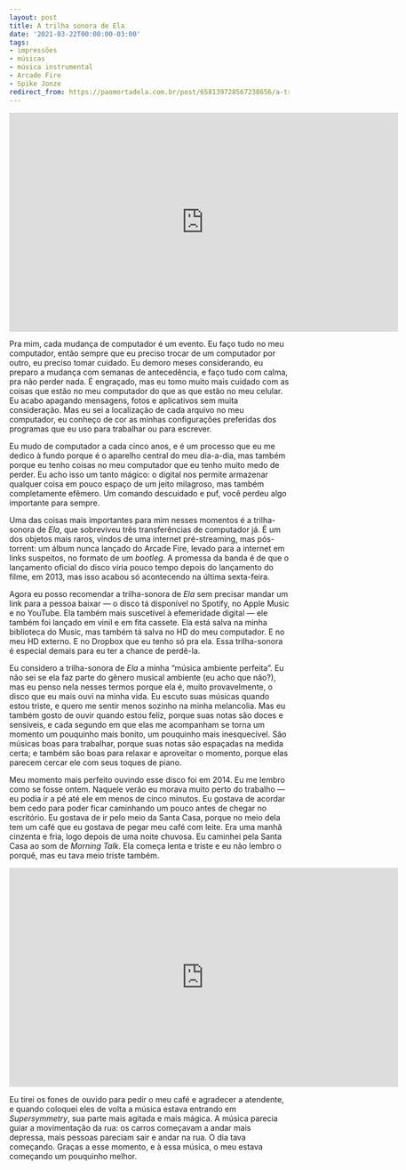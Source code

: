 ```yaml
---
layout: post
title: A trilha sonora de Ela
date: '2021-03-22T00:00:00-03:00'
tags:
- impressões
- músicas
- música instrumental
- Arcade Fire
- Spike Jonze
redirect_from: https://paomortadela.com.br/post/658139728567238656/a-trilha-sonora-de-ela
---
```

<iframe src="https://open.spotify.com/embed/album/7xBJ2XXlDFfACXAnOE86t8" class="full-width" allowtransparency="true" allow="encrypted-media" loading="lazy" width="700" height="393.75" frameborder="0"></iframe>

Pra mim, cada mudança de computador é um evento. Eu faço tudo no meu computador, então sempre que eu preciso trocar de um computador por outro, eu preciso tomar cuidado. Eu demoro meses considerando, eu preparo a mudança com semanas de antecedência, e faço tudo com calma, pra não perder nada. É engraçado, mas eu tomo muito mais cuidado com as coisas que estão no meu computador do que as que estão no meu celular. Eu acabo apagando mensagens, fotos e aplicativos sem muita consideração. Mas eu sei a localização de cada arquivo no meu computador, eu conheço de cor as minhas configurações preferidas dos programas que eu uso para trabalhar ou para escrever.

Eu mudo de computador a cada cinco anos, e é um processo que eu me dedico à fundo porque é o aparelho central do meu dia-a-dia, mas também porque eu tenho coisas no meu computador que eu tenho muito medo de perder. Eu acho isso um tanto mágico: o digital nos permite armazenar qualquer coisa em pouco espaço de um jeito milagroso, mas também completamente efêmero. Um comando descuidado e puf, você perdeu algo importante para sempre.

Uma das coisas mais importantes para mim nesses momentos é a trilha-sonora de _Ela_, que sobreviveu três transferências de computador já. É um dos objetos mais raros, vindos de uma internet pré-streaming, mas pós-torrent: um álbum nunca lançado do Arcade Fire, levado para a internet em links suspeitos, no formato de um _bootleg_. A promessa da banda é de que o lançamento oficial do disco viria pouco tempo depois do lançamento do filme, em 2013, mas isso acabou só acontecendo na última sexta-feira.

Agora eu posso recomendar a trilha-sonora de _Ela_ sem precisar mandar um link para a pessoa baixar — o disco tá disponível no Spotify, no Apple Music e no YouTube. Ela também mais suscetível à efemeridade digital — ele também foi lançado em vinil e em fita cassete. Ela está salva na minha biblioteca do Music, mas também tá salva no HD do meu computador. E no meu HD externo. E no Dropbox que eu tenho só pra ela. Essa trilha-sonora é especial demais para eu ter a chance de perdê-la.

Eu considero a trilha-sonora de _Ela_ a minha “música ambiente perfeita”. Eu não sei se ela faz parte do gênero musical ambiente (eu acho que não?), mas eu penso nela nesses termos porque ela é, muito provavelmente, o disco que eu mais ouvi na minha vida. Eu escuto suas músicas quando estou triste, e quero me sentir menos sozinho na minha melancolia. Mas eu também gosto de ouvir quando estou feliz, porque suas notas são doces e sensíveis, e cada segundo em que elas me acompanham se torna um momento um pouquinho mais bonito, um pouquinho mais inesquecível. São músicas boas para trabalhar, porque suas notas são espaçadas na medida certa; e também são boas para relaxar e aproveitar o momento, porque elas parecem cercar ele com seus toques de piano.

Meu momento mais perfeito ouvindo esse disco foi em 2014. Eu me lembro como se fosse ontem. Naquele verão eu morava muito perto do trabalho — eu podia ir a pé até ele em menos de cinco minutos. Eu gostava de acordar bem cedo para poder ficar caminhando um pouco antes de chegar no escritório. Eu gostava de ir pelo meio da Santa Casa, porque no meio dela tem um café que eu gostava de pegar meu café com leite. Era uma manhã cinzenta e fria, logo depois de uma noite chuvosa. Eu caminhei pela Santa Casa ao som de _Morning Talk_. Ela começa lenta e triste e eu não lembro o porquê, mas eu tava meio triste também.

<iframe class="full-width" src="https://www.youtube-nocookie.com/embed/61utBVwb0Nw?list=PLRW80bBvVD3Uf6oY3MSWNGmaPK2-Sj5OE" allow="accelerometer; autoplay; clipboard-write; encrypted-media; gyroscope; picture-in-picture" allowfullscreen="" loading="lazy" width="700" height="393.75" frameborder="0"></iframe>

Eu tirei os fones de ouvido para pedir o meu café e agradecer a atendente, e quando coloquei eles de volta a música estava entrando em _Supersymmetry_, sua parte mais agitada e mais mágica. A música parecia guiar a movimentação da rua: os carros começavam a andar mais depressa, mais pessoas pareciam sair e andar na rua. O dia tava começando. Graças a esse momento, e à essa música, o meu estava começando um pouquinho melhor.


